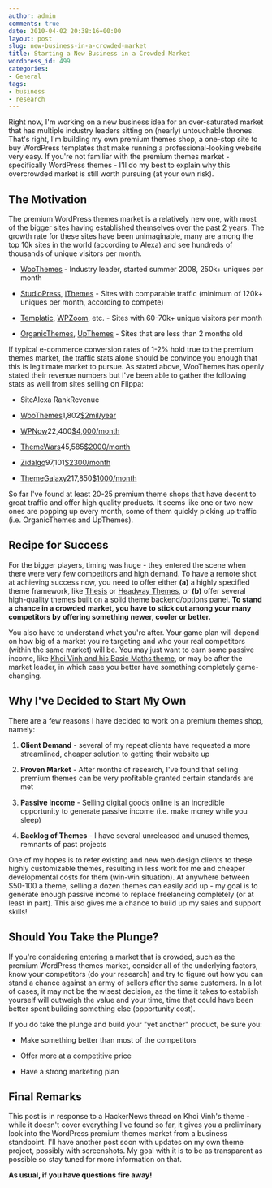 ```yaml
---
author: admin
comments: true
date: 2010-04-02 20:38:16+00:00
layout: post
slug: new-business-in-a-crowded-market
title: Starting a New Business in a Crowded Market
wordpress_id: 499
categories:
- General
tags:
- business
- research
---
```


Right now, I'm working on a new business idea for an over-saturated market that has multiple industry leaders sitting on (nearly) untouchable thrones.  That's right, I'm building my own premium themes shop, a one-stop site to buy WordPress templates that make running a professional-looking website very easy.<!-- more -->  If you're not familiar with the premium themes market - specifically WordPress themes - I'll do my best to explain why this overcrowded market is still worth pursuing (at your own risk).



## The Motivation


The premium WordPress themes market is a relatively new one, with most of the bigger sites having established themselves over the past 2 years.  The growth rate for these sites have been unimaginable, many are among the top 10k sites in the world (according to Alexa) and see hundreds of thousands of unique visitors per month.



	
  * [WooThemes](http://www.woothemes.com/) - Industry leader, started summer 2008, 250k+ uniques per month

	
  * [StudioPress](http://www.studiopress.com/), [iThemes](http://ithemes.com) - Sites with comparable traffic (minimum of 120k+ uniques per month, according to compete)

	
  * [Templatic](http://templatic.com/), [WPZoom](http://www.wpzoom.com/), etc. - Sites with 60-70k+ unique visitors per month

	
  * [OrganicThemes](http://www.organicthemes.com/), [UpThemes](http://www.upthemes.com/) - Sites that are less than 2 months old


If typical e-commerce conversion rates of 1-2% hold true to the premium themes market, the traffic stats alone should be convince you enough that this is legitimate market to pursue.  As stated above, WooThemes has openly stated their revenue numbers but I've been able to gather the following stats as well from sites selling on Flippa:

	
  * SiteAlexa RankRevenue

	
  * [WooThemes](http://www.woothemes.com/)1,802[$2mil/year](http://mixergy.com/woothemes-adriaan-pienaar/)

	
  * [WPNow](http://www.wpnow.com/)22,400[$4,000/month](http://flippa.com/auctions/80340/WPNow-Com-4k-RevMonth-3-5k-ProfitMonth-Going-Cheap)

	
  * [ThemeWars](http://www.themewars.com)45,585[$2000/month](http://flippa.com/auctions/87526/WordPress-Theme-Membership-Site--PR-5--owned-by-Unique-Blog-Designs)

	
  * [Zidalgo](http://flippa.com/auctions/80598/site)97,101[$2300/month](http://flippa.com/auctions/80598/Premium-Wordpress-Themes-Market-ZIDALGO-COM--High-revenue-and-self-sustaining)

	
  * [ThemeGalaxy](http://themegalaxy.net)217,850[$1000/month](http://flippa.com/auctions/76033/Established-WordPress-Premium-Theme-Store)


So far I've found at least 20-25 premium theme shops that have decent to great traffic and offer high quality products.  It seems like one or two new ones are popping up every month, some of them quickly picking up traffic (i.e. OrganicThemes and UpThemes).



## Recipe for Success


For the bigger players, timing was huge - they entered the scene when there were very few competitors and high demand.  To have a remote shot at achieving success now, you need to offer either **(a)** a highly specified theme framework, like [Thesis](http://diythemes.com/) or [Headway Themes](http://headwaythemes.com/), or **(b)** offer several high-quality themes built on a solid theme backend/options panel.  **To stand a chance in a crowded market, you have to stick out among your many competitors by offering something newer, cooler or better.**

You also have to understand what you're after.  Your game plan will depend on how big of a market you're targeting and who your real competitors (within the same market) will be.  You may just want to earn some passive income, like [Khoi Vinh and his Basic Maths theme](http://www.subtraction.com/2010/03/31/adding-up-basic-maths), or may be after the market leader, in which case you better have something completely game-changing.



## Why I've Decided to Start My Own


There are a few reasons I have decided to work on a premium themes shop, namely:



	
  1. **Client Demand** - several of my repeat clients have requested a more streamlined, cheaper solution to getting their website up

	
  2. **Proven Market** - After months of research, I've found that selling premium themes can be very profitable granted certain standards are met

	
  3. **Passive Income** - Selling digital goods online is an incredible opportunity to generate passive income (i.e. make money while you sleep)

	
  4. **Backlog of Themes** - I have several unreleased and unused themes, remnants of past projects


One of my hopes is to refer existing and new web design clients to these highly customizable themes, resulting in less work for me and cheaper developmental costs for them (win-win situation).  At anywhere between $50-100 a theme, selling a dozen themes can easily add up - my goal is to generate enough passive income to replace freelancing completely (or at least in part).  This also gives me a chance to build up my sales and support skills!



## Should You Take the Plunge?


If you're considering entering a market that is crowded, such as the premium WordPress themes market, consider all of the underlying factors, know your competitors (do your research) and try to figure out how you can stand a chance against an army of sellers after the same customers.  In a lot of cases, it may not be the wisest decision, as the time it takes to establish yourself will outweigh the value and your time, time that could have been better spent building something else (opportunity cost).

If you do take the plunge and build your "yet another" product, be sure you:



	
  * Make something better than most of the competitors

	
  * Offer more at a competitive price

	
  * Have a strong marketing plan





## Final Remarks


This post is in response to a HackerNews thread on Khoi Vinh's theme - while it doesn't cover everything I've found so far, it gives you a preliminary look into the WordPress premium themes market from a business standpoint.  I'll have another post soon with updates on my own theme project, possibly with screenshots.  My goal with it is to be as transparent as possible so stay tuned for more information on that.

**As usual, if you have questions fire away!**
